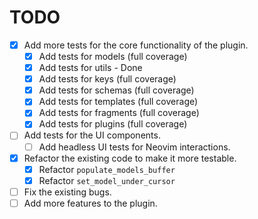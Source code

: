 # TODO

- [x] Add more tests for the core functionality of the plugin.
  - [x] Add tests for models (full coverage)
  - [x] Add tests for utils - Done
  - [x] Add tests for keys (full coverage)
  - [x] Add tests for schemas (full coverage)
  - [x] Add tests for templates (full coverage)
  - [x] Add tests for fragments (full coverage)
  - [x] Add tests for plugins (full coverage)
- [ ] Add tests for the UI components.
  - [ ] Add headless UI tests for Neovim interactions.
- [x] Refactor the existing code to make it more testable.
  - [x] Refactor `populate_models_buffer`
  - [x] Refactor `set_model_under_cursor`
- [ ] Fix the existing bugs.
- [ ] Add more features to the plugin.
